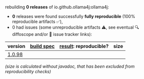 rebuilding **0 releases** of io.github.ollama4j:ollama4j:
- **0** releases were found successfully **fully reproducible** (100% reproducible artifacts :white_check_mark:),
- 0 had issues (some unreproducible artifacts :warning:, see eventual :mag: diffoscope and/or :memo: issue tracker links):

| version | [build spec](/BUILDSPEC.md) | [result](https://reproducible-builds.org/docs/jvm/): reproducible? | size |
| -- | --------- | ------ | -- |
| [1.0.98](https://central.sonatype.com/artifact/io.github.ollama4j/ollama4j/1.0.98/pom) | | | |

<i>(size is calculated without javadoc, that has been excluded from reproducibility checks)</i>
